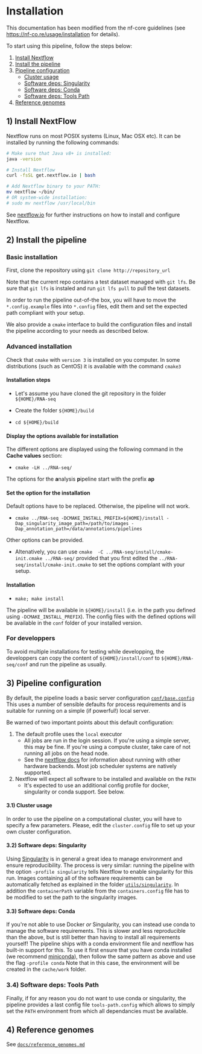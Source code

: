 # Installation

This documentation has been modified from the nf-core guidelines
(see https://nf-co.re/usage/installation for details).

To start using this pipeline, follow the steps below:

1. [Install Nextflow](#1-install-nextflow)
2. [Install the pipeline](#2-install-the-pipeline)
3. [Pipeline configuration](#3-pipeline-configuration)
    * [Cluster usage](#31cluster-usage)
    * [Software deps: Singularity](#31-software-deps-singularity)
    * [Software deps: Conda](#32-software-deps-conda)
    * [Software deps: Tools Path](#32-software-deps-tools-path)
4. [Reference genomes](#4-reference-genomes)

## 1) Install NextFlow
Nextflow runs on most POSIX systems (Linux, Mac OSX etc). It can be installed by running the following commands:

```bash
# Make sure that Java v8+ is installed:
java -version

# Install Nextflow
curl -fsSL get.nextflow.io | bash

# Add Nextflow binary to your PATH:
mv nextflow ~/bin/
# OR system-wide installation:
# sudo mv nextflow /usr/local/bin
```

See [nextflow.io](https://www.nextflow.io/) for further instructions on how to install and configure Nextflow.

## 2) Install the pipeline

### Basic installation

First, clone the repository using `git clone http://repository_url`

Note that the current repo contains a test dataset managed with `git lfs`.
Be sure that `git lfs` is instaled and run `git lfs pull` to pull the test datasets.

In order to run the pipeline out-of-the box, you will have to move the `*.config.example` files into `*.config` files, edit them and set the expected path compliant with your setup.

We also provide a `cmake` interface to build the configuration files and install the pipeline according to your needs as described below.

### Advanced installation

Check that `cmake` with  `version 3` is installed on you computer.
In some distributions (such as CentOS) it is available with the command `cmake3`

#### Installation steps

* Let's assume you have cloned the git repository in the folder `${HOME}/RNA-seq`

* Create the folder `${HOME}/build`

* `cd ${HOME}/build`

#### Display the options available for installation

The different options are displayed using the following command in the **Cache values** section:

* `cmake -LH ../RNA-seq/`

The options for the **a**nalysis **p**ipeline start with the prefix **ap**


#### Set the option for the installation

Default options have to be replaced. Otherwise, the pipeline will not work.

* `cmake ../RNA-seq -DCMAKE_INSTALL_PREFIX=${HOME}/install -Dap_singularity_image_path=/path/to/images -Dap_annotation_path=/data/annotations/pipelines`

Other options can be provided.

* Altenatively, you can use  `cmake  -C ../RNA-seq/install/cmake-init.cmake ../RNA-seq/` provided that you first edited the
`../RNA-seq/install/cmake-init.cmake` to set the options complant with your setup.

#### Installation

* `make; make install`

The pipeline will be available in `${HOME}/install` (i.e. in the path you defined using `-DCMAKE_INSTALL_PREFIX`). 
The config files with the defined options will be available in the `conf` folder of your installed version.

### For developpers

To avoid multiple installations for testing while developping, the developpers can copy the content of `${HOME}/install/conf`
to `${HOME}/RNA-seq/conf` and run the pipeline as usually.

## 3) Pipeline configuration

By default, the pipeline loads a basic server configuration [`conf/base.config`](../conf/base.config)
This uses a number of sensible defaults for process requirements and is suitable for running
on a simple (if powerful!) local server.

Be warned of two important points about this default configuration:

1. The default profile uses the `local` executor
    * All jobs are run in the login session. If you're using a simple server, this may be fine. 
	If you're using a compute cluster, take care of not running all jobs on the head node.
    * See the [nextflow docs](https://www.nextflow.io/docs/latest/executor.html) for information about running with other hardware backends.
	Most job scheduler systems are natively supported.
2. Nextflow will expect all software to be installed and available on the `PATH`
    * It's expected to use an additional config profile for docker, singularity or conda support. See below.

#### 3.1) Cluster usage

In order to use the pipeline on a computational cluster, you will have to specify a few parameters.
Please, edit the `cluster.config` file to set up your own cluster configuration.

#### 3.2) Software deps: Singularity

Using [Singularity](http://singularity.lbl.gov/) is in general a great idea to manage environment and ensure reproducibility.
The process is very similar: running the pipeline with the option `-profile singularity` tells Nextflow to enable singularity for this run. 
Images containing all of the software requirements can be automatically fetched as explained in the folder [`utils/singularity`](../utils/singularity/README.md).
In addition the `containerPath` variable from the `containers.config` file has to be modified to set the path to the singularity images.

#### 3.3) Software deps: Conda

If you're not able to use Docker _or_ Singularity, you can instead use conda to manage the software requirements.
This is slower and less reproducible than the above, but is still better than having to install all requirements yourself!
The pipeline ships with a conda environment file and nextflow has built-in support for this.
To use it first ensure that you have conda installed (we recommend [miniconda](https://conda.io/miniconda.html)), then follow the same pattern as above and use the flag `-profile conda`
Note that in this case, the environment will be created in the `cache/work` folder.

### 3.4) Software deps: Tools Path

Finally, if for any reason you do not want to use conda or singularity, the pipeline provides a last config file `tools-path.config`
which allows to simply set the `PATH` environment from which all dependancies must be available.

## 4) Reference genomes

See [`docs/reference_genomes.md`](reference_genomes.md)
